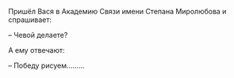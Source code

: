 Пришёл Вася в Академию Связи имени Степана Миролюбова и спрашивает:


– Чевой делаете?


А ему отвечают:


– Победу рисуем.........
